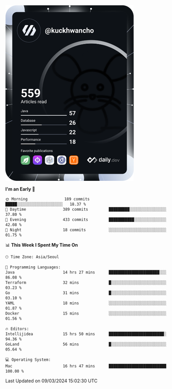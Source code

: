<a href="https://app.daily.dev/kuckhwancho"><img src="https://github.com/kuckjwi0928/kuckjwi0928/blob/master/devcard.svg" width="400" alt="Kuckjwi Devcard"/></a>

<!--START_SECTION:waka-->
**I'm an Early 🐤** 

```text
🌞 Morning                189 commits         █████░░░░░░░░░░░░░░░░░░░░   18.37 % 
🌆 Daytime                389 commits         █████████░░░░░░░░░░░░░░░░   37.80 % 
🌃 Evening                433 commits         ███████████░░░░░░░░░░░░░░   42.08 % 
🌙 Night                  18 commits          ░░░░░░░░░░░░░░░░░░░░░░░░░   01.75 % 
```


📊 **This Week I Spent My Time On** 

```text
🕑︎ Time Zone: Asia/Seoul

💬 Programming Languages: 
Java                     14 hrs 27 mins      ██████████████████████░░░   86.08 % 
Terraform                32 mins             █░░░░░░░░░░░░░░░░░░░░░░░░   03.23 % 
Go                       31 mins             █░░░░░░░░░░░░░░░░░░░░░░░░   03.10 % 
YAML                     18 mins             ░░░░░░░░░░░░░░░░░░░░░░░░░   01.87 % 
Docker                   15 mins             ░░░░░░░░░░░░░░░░░░░░░░░░░   01.56 % 

🔥 Editors: 
Intellijidea             15 hrs 50 mins      ████████████████████████░   94.36 % 
GoLand                   56 mins             █░░░░░░░░░░░░░░░░░░░░░░░░   05.64 % 

💻 Operating System: 
Mac                      16 hrs 47 mins      █████████████████████████   100.00 % 
```


 Last Updated on 09/03/2024 15:02:30 UTC
<!--END_SECTION:waka-->
